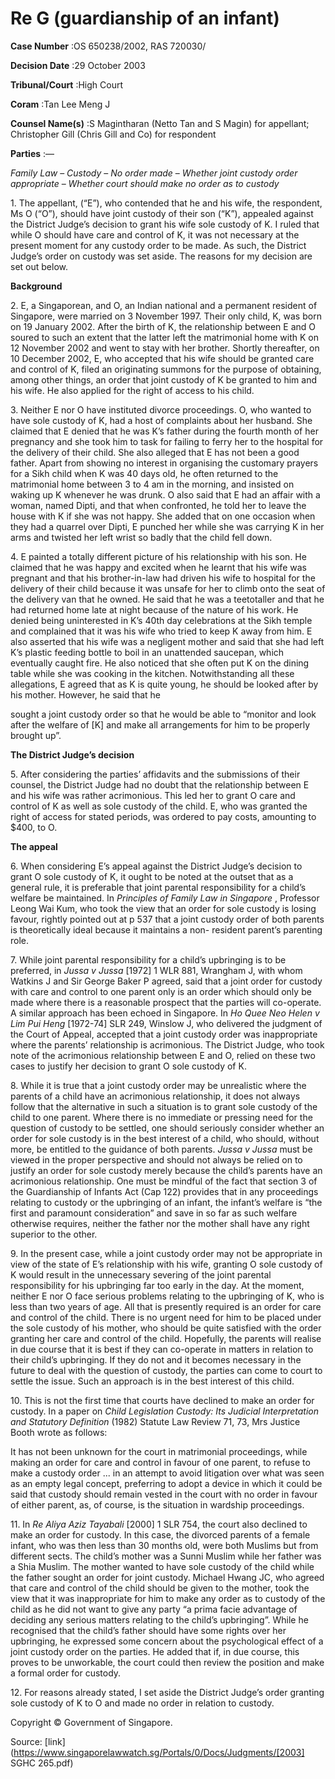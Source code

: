 # Re G (guardianship of an infant) 



**Case Number** :OS 650238/2002, RAS 720030/ 

**Decision Date** :29 October 2003 

**Tribunal/Court** :High Court 

**Coram** :Tan Lee Meng J 

**Counsel Name(s)** :S Magintharan (Netto Tan and S Magin) for appellant; Christopher Gill (Chris Gill and Co) for respondent 

**Parties** :— 

_Family Law_ – _Custody_ – _No order made_ – _Whether joint custody order appropriate_ – _Whether court should make no order as to custody_ 

1\. The appellant, (“E”), who contended that he and his wife, the respondent, Ms O (“O”), should have joint custody of their son (“K”), appealed against the District Judge’s decision to grant his wife sole custody of K. I ruled that while O should have care and control of K, it was not necessary at the present moment for any custody order to be made. As such, the District Judge’s order on custody was set aside. The reasons for my decision are set out below. 

**Background** 

2\. E, a Singaporean, and O, an Indian national and a permanent resident of Singapore, were married on 3 November 1997. Their only child, K, was born on 19 January 2002. After the birth of K, the relationship between E and O soured to such an extent that the latter left the matrimonial home with K on 12 November 2002 and went to stay with her brother. Shortly thereafter, on 10 December 2002, E, who accepted that his wife should be granted care and control of K, filed an originating summons for the purpose of obtaining, among other things, an order that joint custody of K be granted to him and his wife. He also applied for the right of access to his child. 

3\. Neither E nor O have instituted divorce proceedings. O, who wanted to have sole custody of K, had a host of complaints about her husband. She claimed that E denied that he was K’s father during the fourth month of her pregnancy and she took him to task for failing to ferry her to the hospital for the delivery of their child. She also alleged that E has not been a good father. Apart from showing no interest in organising the customary prayers for a Sikh child when K was 40 days old, he often returned to the matrimonial home between 3 to 4 am in the morning, and insisted on waking up K whenever he was drunk. O also said that E had an affair with a woman, named Dipti, and that when confronted, he told her to leave the house with K if she was not happy. She added that on one occasion when they had a quarrel over Dipti, E punched her while she was carrying K in her arms and twisted her left wrist so badly that the child fell down. 

4\. E painted a totally different picture of his relationship with his son. He claimed that he was happy and excited when he learnt that his wife was pregnant and that his brother-in-law had driven his wife to hospital for the delivery of their child because it was unsafe for her to climb onto the seat of the delivery van that he owned. He said that he was a teetotaller and that he had returned home late at night because of the nature of his work. He denied being uninterested in K’s 40th day celebrations at the Sikh temple and complained that it was his wife who tried to keep K away from him. E also asserted that his wife was a negligent mother and said that she had left K’s plastic feeding bottle to boil in an unattended saucepan, which eventually caught fire. He also noticed that she often put K on the dining table while she was cooking in the kitchen. Notwithstanding all these allegations, E agreed that as K is quite young, he should be looked after by his mother. However, he said that he 


sought a joint custody order so that he would be able to “monitor and look after the welfare of [K] and make all arrangements for him to be properly brought up”. 

**The District Judge’s decision** 

5\. After considering the parties’ affidavits and the submissions of their counsel, the District Judge had no doubt that the relationship between E and his wife was rather acrimonious. This led her to grant O care and control of K as well as sole custody of the child. E, who was granted the right of access for stated periods, was ordered to pay costs, amounting to $400, to O. 

**The appeal** 

6\. When considering E’s appeal against the District Judge’s decision to grant O sole custody of K, it ought to be noted at the outset that as a general rule, it is preferable that joint parental responsibility for a child’s welfare be maintained. In _Principles of Family Law in Singapore_ , Professor Leong Wai Kum, who took the view that an order for sole custody is losing favour, rightly pointed out at p 537 that a joint custody order of both parents is theoretically ideal because it maintains a non- resident parent’s parenting role. 

7\. While joint parental responsibility for a child’s upbringing is to be preferred, in _Jussa v Jussa_ [1972] 1 WLR 881, Wrangham J, with whom Watkins J and Sir George Baker P agreed, said that a joint order for custody with care and control to one parent only is an order which should only be made where there is a reasonable prospect that the parties will co-operate. A similar approach has been echoed in Singapore. In _Ho Quee Neo Helen v Lim Pui Heng_ [1972-74] SLR 249, Winslow J, who delivered the judgment of the Court of Appeal, accepted that a joint custody order was inappropriate where the parents’ relationship is acrimonious. The District Judge, who took note of the acrimonious relationship between E and O, relied on these two cases to justify her decision to grant O sole custody of K. 

8\. While it is true that a joint custody order may be unrealistic where the parents of a child have an acrimonious relationship, it does not always follow that the alternative in such a situation is to grant sole custody of the child to one parent. Where there is no immediate or pressing need for the question of custody to be settled, one should seriously consider whether an order for sole custody is in the best interest of a child, who should, without more, be entitled to the guidance of both parents. _Jussa v Jussa_ must be viewed in the proper perspective and should not always be relied on to justify an order for sole custody merely because the child’s parents have an acrimonious relationship. One must be mindful of the fact that section 3 of the Guardianship of Infants Act (Cap 122) provides that in any proceedings relating to custody or the upbringing of an infant, the infant’s welfare is “the first and paramount consideration” and save in so far as such welfare otherwise requires, neither the father nor the mother shall have any right superior to the other. 

9\. In the present case, while a joint custody order may not be appropriate in view of the state of E’s relationship with his wife, granting O sole custody of K would result in the unnecessary severing of the joint parental responsibility for his upbringing far too early in the day. At the moment, neither E nor O face serious problems relating to the upbringing of K, who is less than two years of age. All that is presently required is an order for care and control of the child. There is no urgent need for him to be placed under the sole custody of his mother, who should be quite satisfied with the order granting her care and control of the child. Hopefully, the parents will realise in due course that it is best if they can co-operate in matters in relation to their child’s upbringing. If they do not and it becomes necessary in the future to deal with the question of custody, the parties can come to court to settle the issue. Such an approach is in the best interest of this child. 


10\. This is not the first time that courts have declined to make an order for custody. In a paper on _Child Legislation Custody: Its Judicial Interpretation and Statutory Definition_ (1982) Statute Law Review 71, 73, Mrs Justice Booth wrote as follows: 

 It has not been unknown for the court in matrimonial proceedings, while making an order for care and control in favour of one parent, to refuse to make a custody order ... in an attempt to avoid litigation over what was seen as an empty legal concept, preferring to adopt a device in which it could be said that custody should remain vested in the court with no order in favour of either parent, as, of course, is the situation in wardship proceedings. 

11\. In _Re Aliya Aziz Tayabali_ <span class="citation">[2000] 1 SLR 754</span>, the court also declined to make an order for custody. In this case, the divorced parents of a female infant, who was then less than 30 months old, were both Muslims but from different sects. The child’s mother was a Sunni Muslim while her father was a Shia Muslim. The mother wanted to have sole custody of the child while the father sought an order for joint custody. Michael Hwang JC, who agreed that care and control of the child should be given to the mother, took the view that it was inappropriate for him to make any order as to custody of the child as he did not want to give any party “a prima facie advantage of deciding any serious matters relating to the child’s upbringing”. While he recognised that the child’s father should have some rights over her upbringing, he expressed some concern about the psychological effect of a joint custody order on the parties. He added that if, in due course, this proves to be unworkable, the court could then review the position and make a formal order for custody. 

12\. For reasons already stated, I set aside the District Judge’s order granting sole custody of K to O and made no order in relation to custody. 

 Copyright © Government of Singapore. 


Source: [link](https://www.singaporelawwatch.sg/Portals/0/Docs/Judgments/[2003] SGHC 265.pdf)
